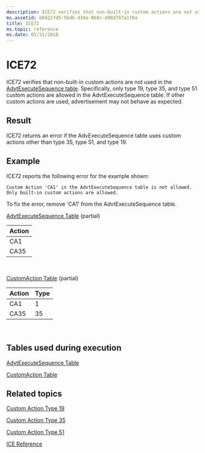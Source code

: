 ```yaml
---
description: ICE72 verifies that non-built-in custom actions are not used in the AdvtExecuteSequence table.
ms.assetid: b04227d5-5bd6-434a-860c-498d787a1f0a
title: ICE72
ms.topic: reference
ms.date: 05/31/2018
---
```


# ICE72

ICE72 verifies that non-built-in custom actions are not used in the [AdvtExecuteSequence table](advtexecutesequence-table.md). Specifically, only type 19, type 35, and type 51 custom actions are allowed in the AdvtExecuteSequence table. If other custom actions are used, advertisement may not behave as expected.

## Result

ICE72 returns an error if the AdvExecuteSequence table uses custom actions other than type 35, type 51, and type 19.

## Example

ICE72 reports the following error for the example shown:

``` syntax
Custom Action 'CA1' in the AdvtExecuteSequence table is not allowed. Only built-in custom actions are allowed.
```

To fix the error, remove 'CA1' from the AdvtExecuteSequence table.

[AdvtExecuteSequence Table](advtexecutesequence-table.md) (partial)



| Action |
|--------|
| CA1    |
| CA35   |



 

[CustomAction Table](customaction-table.md) (partial)



| Action | Type |
|--------|------|
| CA1    | 1    |
| CA35   | 35   |



 

## Tables used during execution

[AdvtExecuteSequence Table](advtexecutesequence-table.md)

[CustomAction Table](customaction-table.md)

## Related topics

<dl> <dt>

[Custom Action Type 19](custom-action-type-19.md)
</dt> <dt>

[Custom Action Type 35](custom-action-type-35.md)
</dt> <dt>

[Custom Action Type 51](custom-action-type-51.md)
</dt> <dt>

[ICE Reference](ice-reference.md)
</dt> </dl>

 

 



